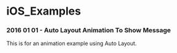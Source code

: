 # iOS_Examples
<h3>2016 01 01 - Auto Layout Animation To Show Message </h3>
This is for an animation example using Auto Layout.

<img src="http://cdn.makeagif.com/media/1-01-2016/iIeP3P.gif" alt=""></a>
